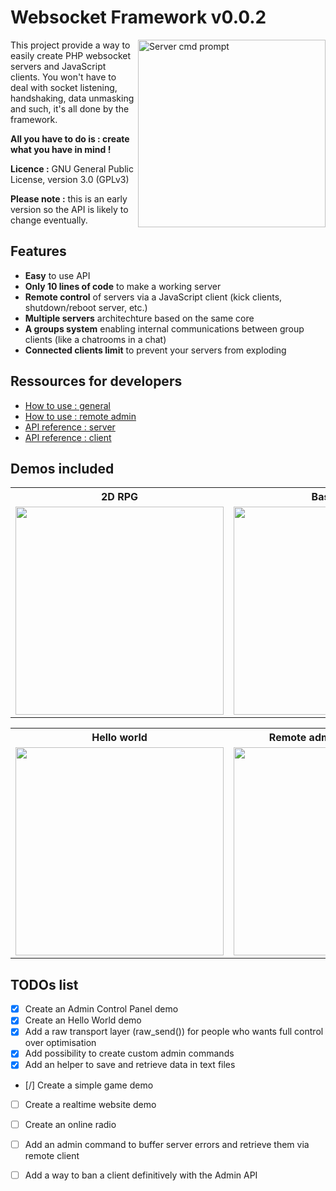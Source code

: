 Websocket Framework v0.0.2
======================================

<img src="https://raw.github.com/wmcmurray/websocket-framework/master/screenshots/server.gif" width="300" align="right" title="Server cmd prompt">
This project provide a way to easily create PHP websocket servers and JavaScript clients.
You won't have to deal with socket listening, handshaking, data unmasking and such, it's all done by the framework.

**All you have to do is : create what you have in mind !**

**Licence :** GNU General Public License, version 3.0 (GPLv3)

**Please note :** this is an early version so the API is likely to change eventually.


Features
-------------------------
* **Easy** to use API
* **Only 10 lines of code** to make a working server
* **Remote control** of servers via a JavaScript client (kick clients, shutdown/reboot server, etc.)
* **Multiple servers** architechture based on the same core
* **A groups system** enabling internal communications between group clients (like a chatrooms in a chat)
* **Connected clients limit** to prevent your servers from exploding


Ressources for developers
-------------------------
* [How to use : general](https://github.com/wmcmurray/websocket-framework/wiki/How-to-use)
* [How to use : remote admin](https://github.com/wmcmurray/websocket-framework/wiki/Remote-admin)
* [API reference : server](https://github.com/wmcmurray/websocket-framework/wiki/API-reference-:-server)
* [API reference : client](https://github.com/wmcmurray/websocket-framework/wiki/API-reference-:-client)


Demos included
-------------------------
<table>
	<tr>
		<th>2D RPG</th>
		<th>Basic Chat</th>
	</tr>
	<tr>
		<td>
			<img src="https://raw.github.com/wmcmurray/websocket-framework/dev/screenshots/demo-game.jpg" width="333">
		</td>
		<td>
			<img src="https://raw.github.com/wmcmurray/websocket-framework/master/screenshots/demo-chat.gif" width="333">
		</td>
	</tr>
</table>

<table>
	<tr>
		<th>Hello world</th>
		<th>Remote admin control panel</th>
	</tr>
	<tr>
		<td>
			<img src="https://raw.github.com/wmcmurray/websocket-framework/master/screenshots/demo-helloworld.gif" width="333">
		</td>
		<td>
			<img src="https://raw.github.com/wmcmurray/websocket-framework/master/screenshots/demo-admin.gif" width="333">
		</td>
	</tr>
</table>

TODOs list
-------------------------
- [x] Create an Admin Control Panel demo
- [x] Create an Hello World demo
- [x] Add a raw transport layer (raw_send()) for people who wants full control over optimisation
- [x] Add possibility to create custom admin commands
- [x] Add an helper to save and retrieve data in text files
- [/] Create a simple game demo
- [ ] Create a realtime website demo
- [ ] Create an online radio
- [ ] Add an admin command to buffer server errors and retrieve them via remote client
- [ ] Add a way to ban a client definitively with the Admin API

